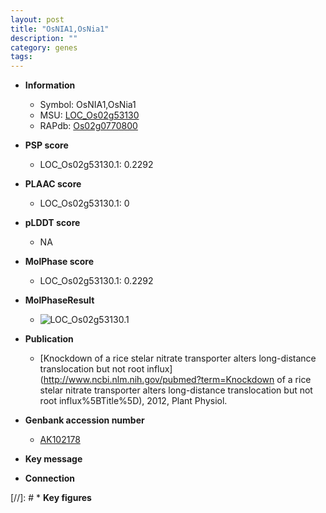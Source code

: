 ```yaml
---
layout: post
title: "OsNIA1,OsNia1"
description: ""
category: genes
tags: 
---
```


* **Information**  
    + Symbol: OsNIA1,OsNia1  
    + MSU: [LOC_Os02g53130](http://rice.plantbiology.msu.edu/cgi-bin/ORF_infopage.cgi?orf=LOC_Os02g53130)  
    + RAPdb: [Os02g0770800](http://rapdb.dna.affrc.go.jp/viewer/gbrowse_details/irgsp1?name=Os02g0770800)  

* **PSP score**  
    + LOC_Os02g53130.1: 0.2292 

* **PLAAC score**  
    + LOC_Os02g53130.1: 0 

* **pLDDT score**
    + NA


* **MolPhase score**
    + LOC_Os02g53130.1: 0.2292

* **MolPhaseResult**
    + ![LOC_Os02g53130.1](https://ricepsp.github.io/pictures/LOC_Os02g/LOC_Os02g53130.1.png)

* **Publication**  
    + [Knockdown of a rice stelar nitrate transporter alters long-distance translocation but not root influx](http://www.ncbi.nlm.nih.gov/pubmed?term=Knockdown of a rice stelar nitrate transporter alters long-distance translocation but not root influx%5BTitle%5D), 2012, Plant Physiol.

* **Genbank accession number**  
    + [AK102178](http://www.ncbi.nlm.nih.gov/nuccore/AK102178)

* **Key message**  

* **Connection**  

[//]: # * **Key figures**  


